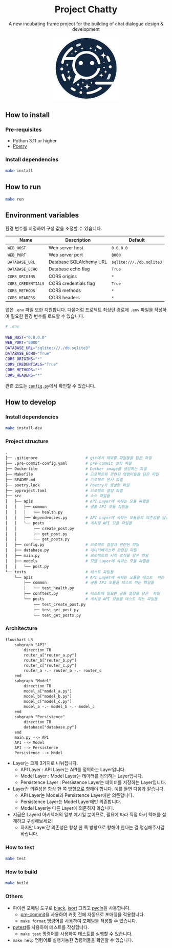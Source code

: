 <h1 align="center">Project Chatty</h1>
<p align="center">A new incubating frame project for the building of chat dialogue design &amp; development</p>
<p align="center"><img src="./assets/logo.png" width="200" alt="LOGO" /></p>

## How to install

### Pre-requisites

- Python 3.11 or higher
- [Poetry](https://python-poetry.org/docs/#installation)

### Install dependencies

```bash
make install
```

## How to run

```bash
make run
```

## Environment variables

환경 변수를 지정하여 구성 값을 조정할 수 있습니다.

| Name             | Description               | Default                      |
|------------------|---------------------------|------------------------------|
| `WEB_HOST`       | Web server host           | `0.0.0.0`                    |
| `WEB_PORT`       | Web server port           | `8000`                       |
| `DATABASE_URL`   | Database SQLAlchemy URL   | `sqlite:///./db.sqlite3`     |
| `DATABASE_ECHO`  | Database echo flag        | `True`                       |
| `CORS_ORIGINS`   | CORS origins              | `*`                          |
| `CORS_CREDENTIALS` | CORS credentials flag   | `True`                       |
| `CORS_METHODS`   | CORS methods              | `*`                          |
| `CORS_HEADERS`   | CORS headers              | `*`                          |

앱은 `.env` 파일 또한 지원합니다.
다음처럼 프로젝트 최상단 경로에 `.env` 파일을 작성하여 필요한 환경 변수를 로드할 수 있습니다.

```bash
# .env

WEB_HOST="0.0.0.0"
WEB_PORT="8000"
DATABASE_URL="sqlite:///./db.sqlite3"
DATABASE_ECHO="True"
CORS_ORIGINS="*"
CORS_CREDENTIALS="True"
CORS_METHODS="*"
CORS_HEADERS="*"
```

관련 코드는 [`config.py`](./src/config.py)에서 확인할 수 있습니다.

## How to develop

### Install dependencies

```bash
make install-dev
```

### Project structure

```bash
.
├── .gitignore                     # git에서 제외할 파일들을 담은 파일
├── .pre-commit-config.yaml        # pre-commit 설정 파일
├── Dockerfile                     # Docker image를 생성하는 파일
├── Makefile                       # 프로젝트와 관련된 명령어들을 담은 파일
├── README.md                      # 프로젝트 문서 파일
├── poetry.lock                    # Poetry가 생성한 파일
├── pyproject.toml                 # 프로젝트 설정 파일
├── src                            # 소스 파일들
│   ├── apis                       # API Layer에 속하는 모듈 파일들
│   │   ├── common                 # 공통 API 모듈 파일들
│   │   │   └── health.py
│   │   ├── dependencies.py        # API Layer에 속하는 모듈들의 의존성을 담은 파일
│   │   └── posts                  # 게시글 API 모듈 파일들
│   │       ├── create_post.py
│   │       ├── get_post.py
│   │       └── get_posts.py
│   ├── config.py                  # 프로젝트 설정과 관련된 파일
│   ├── database.py                # 데이터베이스와 관련된 파일
│   ├── main.py                    # 프로젝트의 시작 로직을 담은 파일
│   ├── models                     # 모델 Layer에 속하는 모듈 파일들
│   │   └── post.py
└── tests                          # 테스트 파일들
    └── apis                       # API Layer에 속하는 모듈을 테스트  하는 파일들
        ├── common                 # 공통 API 모듈을 테스트 하는 파일들
        │   └── test_health.py
        ├── conftest.py            # 테스트에 필요한 공통 설정을 담은  파일
        └── posts                  # 게시글 API 모듈을 테스트 하는 파일들
            ├── test_create_post.py
            ├── test_get_post.py
            └── test_get_posts.py
```

### Architecture

```mermaid
flowchart LR
    subgraph "API"
        direction TB
        router_a["router_a.py"]
        router_b["router_b.py"]
        router_c["router_c.py"]
        router_a -.- router_b -.- router_c
    end
    subgraph "Model"
        direction TB
        model_a["model_a.py"]
        model_b["model_b.py"]
        model_c["model_c.py"]
        model_a -.- model_b -.- model_c
    end
    subgraph "Persistence"
        direction TB
        database["database.py"]
    end
    main.py --> API
    API --> Model
    API --> Persistence
    Persistence --> Model
```

- Layer는 크게 3가지로 나눠집니다.
  - API Layer : API Layer는 API를 정의하는 Layer입니다.
  - Model Layer : Model Layer는 데이터를 정의하는 Layer입니다.
  - Persistence Layer : Persistence Layer는 데이터를 저장하는 Layer입니다.
- Layer간 의존성은 항상 한 쪽 방향으로 향해야 합니다. 예를 들면 다음과 같습니다.
  - API Layer는 Model과 Persistence Layer에만 의존합니다.
  - Persistence Layer는 Model Layer에만 의존합니다.
  - Model Layer는 다른 Layer에 의존하지 않습니다.
- 지금은 Layerd 아키텍처의 일부 예시일 뿐이므로, 필요에 따라 직접 아키 텍처를 설계하고 구성해보세요!
  - 하지만 Layer간 의존성은 항상 한 쪽 방향으로 향해야 한다는 걸 명심해주시길 바랍니다.

### How to test

```bash
make test
```

### How to build

```bash
make build
```

### Others

- 파이썬 포매팅 도구로 [black](https://github.com/psf/black), [isort](https://github.com/PyCQA/isort) 그리고 [pycln](https://github.com/hadialqattan/pycln)을 사용합니다.
  - [pre-commit](https://pre-commit.com/)을 사용하여 커밋 전에 자동으로 포매팅을 적용합니다.
  - `make format` 명령어를 사용하여 포매팅을 적용할 수 있습니다.
- [pytest](https://docs.pytest.org/)를 사용하여 테스트를 작성합니다.
  - `make test` 명령어를 사용하여 테스트를 실행할 수 있습니다.
- `make help` 명령어로 실행가능한 명령어들을 확인할 수 있습니다.

